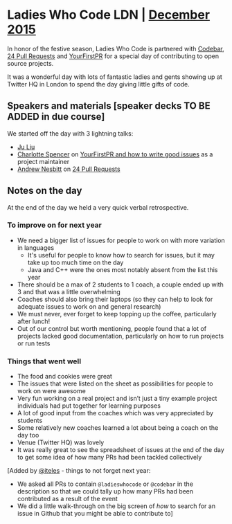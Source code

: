 # Ladies Who Code LDN | [December 2015](http://www.meetup.com/Ladies-Who-Code-UK/events/226673924/)

In honor of the festive season, Ladies Who Code is partnered with [Codebar](http://www.codebar.io), [24 Pull Requests](http://www.24pullrequests.com) and [YourFirstPR](http://yourfirstpr.github.io/) for a special day of contributing to open source projects. 

It was a wonderful day with lots of fantastic ladies and gents showing up at Twitter HQ in London to spend the day giving little gifts of code.

## Speakers and materials [speaker decks TO BE ADDED in due course]
We started off the day with 3 lightning talks:
+ [Ju Liu](https://twitter.com/arkh4m)
+ [Charlotte Spencer](https://twitter.com/Charlotteis) on [YourFirstPR and how to write good issues](https://slidr.io/Charlotteis/codebar-your-first-pr#1) as a project maintainer
+ [Andrew Nesbitt](https://twitter.com/teabass) on [24 Pull Requests](http://www.24pullrequests.com)

## Notes on the day
At the end of the day we held a very quick verbal retrospective. 

### To improve on for next year
+ We need a bigger list of issues for people to work on with more variation in languages
  + It's useful for people to know how to search for issues, but it may take up too much time on the day
  + Java and C++ were the ones most notably absent from the list this year
+ There should be a max of 2 students to 1 coach, a couple ended up with 3 and that was a little overwhelming
+ Coaches should also bring their laptops (so they can help to look for adequate issues to work on and general research)
+ We must never, ever forget to keep topping up the coffee, particularly after lunch!
+ Out of our control but worth mentioning, people found that a lot of projects lacked good documentation, particularly on how to run projects or run tests

### Things that went well
+ The food and cookies were great
+ The issues that were listed on the sheet as possibilities for people to work on were awesome
+ Very fun working on a real project and isn’t just a tiny example project individuals had put together for learning purposes
+ A lot of good input from the coaches which was very appreciated by students
+ Some relatively new coaches learned a lot about being a coach on the day too
+ Venue (Twitter HQ) was lovely
+ It was really great to see the spreadsheet of issues at the end of the day to get some idea of how many PRs had been tackled collectively   

[Added by [@iteles](http://www.github.com/iteles) - things to not forget next year:
+ We asked all PRs to contain `@ladieswhocode` or `@codebar` in the description so that we could tally up how many PRs had been contributed as a result of the event
+ We did a little walk-through on the big screen of _how_ to search for an issue in Github that you might be able to contribute to]
